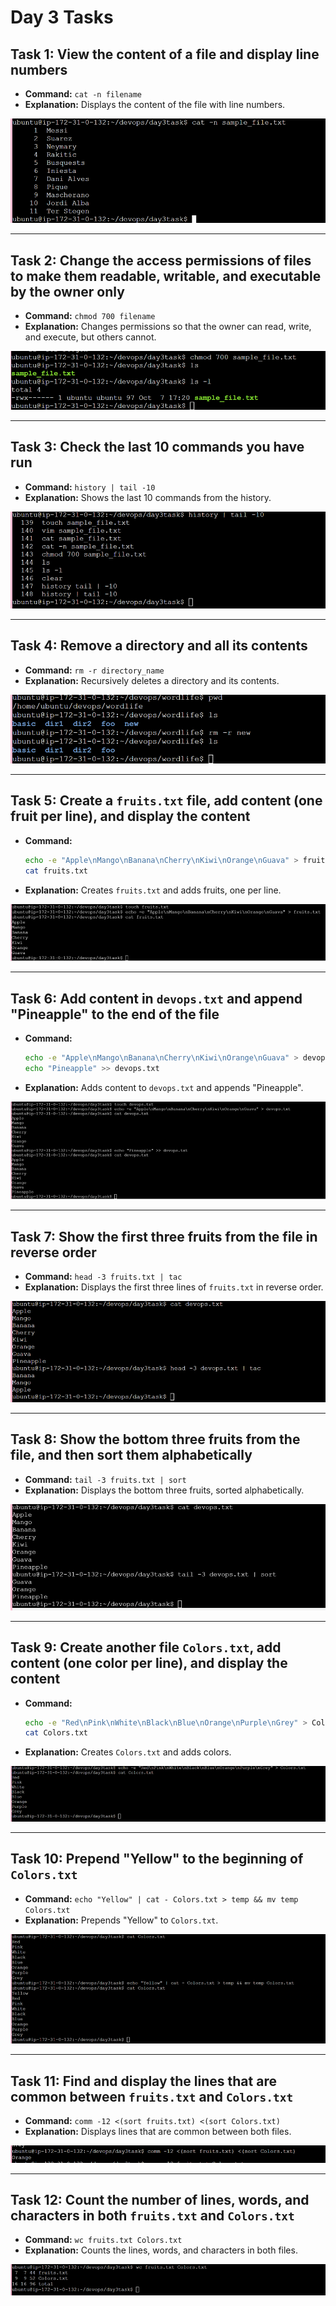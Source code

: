 
# Day 3 Tasks

## Task 1: View the content of a file and display line numbers
- **Command:** `cat -n filename`
- **Explanation:** Displays the content of the file with line numbers.

![Screenshot 1](./images/screenshot1.png)

---

## Task 2: Change the access permissions of files to make them readable, writable, and executable by the owner only
- **Command:** `chmod 700 filename`
- **Explanation:** Changes permissions so that the owner can read, write, and execute, but others cannot.

![Screenshot 2](./images/screenshot2.png)

---

## Task 3: Check the last 10 commands you have run
- **Command:** `history | tail -10`
- **Explanation:** Shows the last 10 commands from the history.

![Screenshot 3](./images/img_2.png)

---

## Task 4: Remove a directory and all its contents
- **Command:** `rm -r directory_name`
- **Explanation:** Recursively deletes a directory and its contents.

![Screenshot 4](./images/img_3.png)

---

## Task 5: Create a `fruits.txt` file, add content (one fruit per line), and display the content
- **Command:**
  ```bash
  echo -e "Apple\nMango\nBanana\nCherry\nKiwi\nOrange\nGuava" > fruits.txt
  cat fruits.txt
  ```
- **Explanation:** Creates `fruits.txt` and adds fruits, one per line.

![Screenshot 5](./images/img_4.png)

---

## Task 6: Add content in `devops.txt` and append "Pineapple" to the end of the file
- **Command:**
  ```bash
  echo -e "Apple\nMango\nBanana\nCherry\nKiwi\nOrange\nGuava" > devops.txt
  echo "Pineapple" >> devops.txt
  ```
- **Explanation:** Adds content to `devops.txt` and appends "Pineapple".

![Screenshot 6](./images/img_5.png)

---

## Task 7: Show the first three fruits from the file in reverse order
- **Command:** `head -3 fruits.txt | tac`
- **Explanation:** Displays the first three lines of `fruits.txt` in reverse order.

![Screenshot 7](./images/img_6.png)

---

## Task 8: Show the bottom three fruits from the file, and then sort them alphabetically
- **Command:** `tail -3 fruits.txt | sort`
- **Explanation:** Displays the bottom three fruits, sorted alphabetically.

![Screenshot 8](./images/img_7.png)

---

## Task 9: Create another file `Colors.txt`, add content (one color per line), and display the content
- **Command:**
  ```bash
  echo -e "Red\nPink\nWhite\nBlack\nBlue\nOrange\nPurple\nGrey" > Colors.txt
  cat Colors.txt
  ```
- **Explanation:** Creates `Colors.txt` and adds colors.

![Screenshot 9](./images/img_8.png)

---

## Task 10: Prepend "Yellow" to the beginning of `Colors.txt`
- **Command:** `echo "Yellow" | cat - Colors.txt > temp && mv temp Colors.txt`
- **Explanation:** Prepends "Yellow" to `Colors.txt`.

![Screenshot 10](./images/img_9.png)

---

## Task 11: Find and display the lines that are common between `fruits.txt` and `Colors.txt`
- **Command:** `comm -12 <(sort fruits.txt) <(sort Colors.txt)`
- **Explanation:** Displays lines that are common between both files.

![Screenshot 11](./images/img_10.png)

---

## Task 12: Count the number of lines, words, and characters in both `fruits.txt` and `Colors.txt`
- **Command:** `wc fruits.txt Colors.txt`
- **Explanation:** Counts the lines, words, and characters in both files.

![Screenshot 12](./images/img_11.png)
